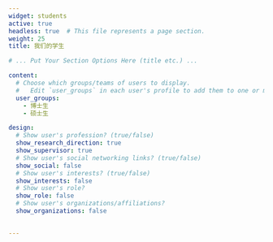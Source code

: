 ```yaml
---
widget: students
active: true
headless: true  # This file represents a page section.
weight: 25
title: 我们的学生

# ... Put Your Section Options Here (title etc.) ...

content:
  # Choose which groups/teams of users to display.
  #   Edit `user_groups` in each user's profile to add them to one or more of these groups.
  user_groups:
    - 博士生
    - 硕士生

design:
  # Show user's profession? (true/false)
  show_research_direction: true
  show_supervisor: true
  # Show user's social networking links? (true/false)
  show_social: false
  # Show user's interests? (true/false)
  show_interests: false
  # Show user's role?
  show_role: false
  # Show user's organizations/affiliations?
  show_organizations: false

  
---
```

